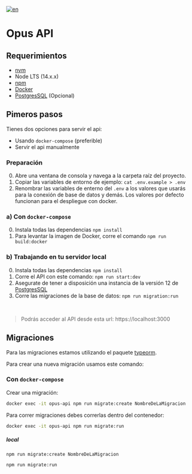 [![en](https://img.shields.io/badge/lang-en-red.svg)](https://github.com/Streamelopers/opus-api/blob/main/README.en.md)

# Opus API

## Requerimientos ##

- [nvm](https://github.com/nvm-sh/nvm)
- Node LTS (14.x.x)
- [npm](https://www.npmjs.com/)
- [Docker](https://www.docker.com/products/docker-desktop)
- [PostgresSQL](https://www.postgresql.org/download/) (Opcional)

## Pimeros pasos ##

Tienes dos opciones para servir el api:

- Usando `docker-compose` (preferible)
- Servir el api manualmente

### Preparación

0. Abre una ventana de consola y navega a la carpeta raíz del proyecto.
1. Copiar las variables de entorno de ejemplo: `cat .env.example > .env`
2. Renombrar las variables de enterno del `.env` a los valores que usarás para la conexión de base de datos y demás. Los valores por defecto funcionan para el despliegue con docker.

### a) Con `docker-compose`
0. Instala todas las dependencias `npm install`
1. Para levantar la imagen de Docker, corre el comando `npm run build:docker`

### b) Trabajando en tu servidor local
0. Instala todas las dependencias `npm install`
1. Corre el API con este comando: `npm run start:dev`
2. Asegurate de tener a disposición una instancia de la versión 12 de [PostgresSQL](https://www.postgresql.org/download/)
3. Corre las migraciones de la base de datos: `npm run migration:run`

<br>

> Podrás acceder al API desde esta url: https://localhost:3000

## Migraciones ##

Para las migraciones estamos utilizando el paquete [typeorm](https://typeorm.io/#/).

Para crear una nueva migración usamos este comando:

### Con `docker-compose` ###


Crear una migración:
```sh
docker exec -it opus-api npm run migrate:create NombreDeLaMigracion
```

Para correr migraciones debes correrlas dentro del contenedor:

```sh
docker exec -it opus-api npm run migrate:run
```

##### local

```sh
npm run migrate:create NombreDeLaMigracion
```

```sh
npm run migrate:run
```